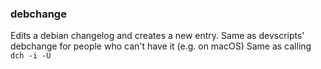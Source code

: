 ### debchange

Edits a debian changelog and creates a new entry. Same as devscripts' debchange for people who can't have it (e.g. on macOS)
Same as calling `dch -i -U`
